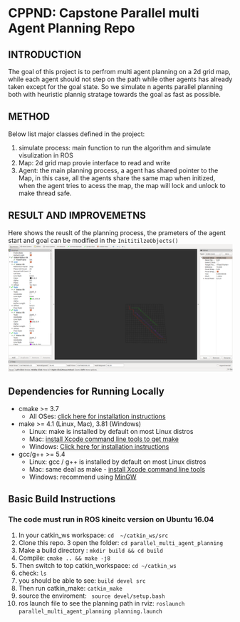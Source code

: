 # CPPND: Capstone Parallel multi Agent Planning Repo
## INTRODUCTION
The goal of this project is to perfrom multi agent planning on a 2d grid map, while each agent should not step on the path while other agents has already taken except for the goal state. So we simulate n agents parallel planning both with heuristic plannig stratage towards the goal as fast as possible.
## METHOD
Below list major classes defined in the project:
1. simulate process: main function to run the algorithm and simulate visulization in ROS
2. Map: 2d grid map provie interface to read and write
3. Agent: the main planning process, a agent has shared pointer to the Map, in this case, all the agents share the same map when initized, when the agent tries to acess the map, the map will lock and unlock to make thread safe.
## RESULT AND IMPROVEMETNS
Here shows the reuslt of the planning process, 
the prameters of the agent start and goal can be modified in the `InititilzeObjects()`
![final](images/result1.png "fig:")

## Dependencies for Running Locally
* cmake >= 3.7
  * All OSes: [click here for installation instructions](https://cmake.org/install/)
* make >= 4.1 (Linux, Mac), 3.81 (Windows)
  * Linux: make is installed by default on most Linux distros
  * Mac: [install Xcode command line tools to get make](https://developer.apple.com/xcode/features/)
  * Windows: [Click here for installation instructions](http://gnuwin32.sourceforge.net/packages/make.htm)
* gcc/g++ >= 5.4
  * Linux: gcc / g++ is installed by default on most Linux distros
  * Mac: same deal as make - [install Xcode command line tools](https://developer.apple.com/xcode/features/)
  * Windows: recommend using [MinGW](http://www.mingw.org/)

## Basic Build Instructions
### The code must run in ROS kineitc version on Ubuntu 16.04
1. In your catkin_ws workspace: `cd  ~/catkin_ws/src`
2. Clone this repo.
3  open the folder: `cd parallel_multi_agent_planning`
4. Make a build directory : `mkdir build && cd build`
4. Compile: `cmake .. && make -j8`
5. Then switch to top catkin_workspace: `cd ~/catkin_ws`
6. check: `ls`
7. you should be able to see: `build devel src`
8. Then run catkin_make: `catkin_make`
9. source the enviroment: ` source devel/setup.bash`
10. ros launch file to see the planning path in rviz: `roslaunch parallel_multi_agent_planning planning.launch`
